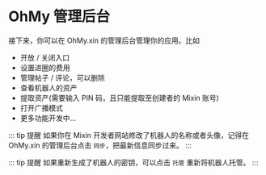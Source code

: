 # OhMy 管理后台

接下来，你可以在 OhMy.xin 的管理后台管理你的应用。比如

- 开放 / 关闭入口
- 设置进圈的费用
- 管理帖子 / 评论，可以删除
- 查看机器人的资产
- 提取资产(需要输入 PIN 码，且只能提取至创建者的 Mixin 账号)
- 打开广播模式
- 更多功能开发中...

::: tip 提醒
如果你在 Mixin 开发者网站修改了机器人的名称或者头像，记得在 OhMy.xin 的管理后台点击 `同步`，把最新信息同步过来。
:::

::: tip 提醒
如果重新生成了机器人的密钥，可以点击 `托管` 重新将机器人托管。
:::
